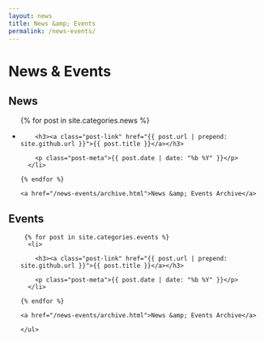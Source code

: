 ```yaml
---
layout: news
title: News &amp; Events
permalink: /news-events/
---
```

<h1>News &amp; Events</h1>

<h2>News</h2>
<ul class="post-list">
    {% for post in site.categories.news %}
      <li>

        <h3><a class="post-link" href="{{ post.url | prepend: site.github.url }}">{{ post.title }}</a></h3>

        <p class="post-meta">{{ post.date | date: "%b %Y" }}</p>
      </li>

    {% endfor %}

    <a href="/news-events/archive.html">News &amp; Events Archive</a>

  </ul>
  <h2 class="margin-top">Events</h2>
  <ul class="post-list">

     {% for post in site.categories.events %}
      <li>

        <h3><a class="post-link" href="{{ post.url | prepend: site.github.url }}">{{ post.title }}</a></h3>

        <p class="post-meta">{{ post.date | date: "%b %Y" }}</p>
      </li>

    {% endfor %}

    <a href="/news-events/archive.html">News &amp; Events Archive</a>

    </ul>


